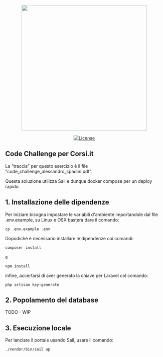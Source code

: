 <p align="center"><a href="https://www.linkedin.com/in/alessandro-spadini-2b16b0138/" target="_blank"><img src="https://media.licdn.com/dms/image/D4D16AQEzYb3RJGPIUQ/profile-displaybackgroundimage-shrink_350_1400/0/1688475645782?e=1696464000&v=beta&t=yroJDZ-m8mVsquJK-mEIrxHcrqukVY4gv1ZG94roNXc" width="400"></a></p>

<p align="center">
<a href="https://packagist.org/packages/laravel/framework"><img src="https://img.shields.io/packagist/l/laravel/framework" alt="License"></a>
</p>

## Code Challenge per Corsi.it

La "traccia" per questo esercizio è il file "code_challenge_alessandro_spadini.pdf".

Questa soluzione utilizza Sail e dunque docker compose per un deploy rapido.

## 1. Installazione delle dipendenze

Per iniziare bisogna impostare le variabili d'ambiente importandole dal file .env.example, su Linux e OSX basterà dare il comando:

``cp .env.example .env``

Dopodiché è necessario installare le dipendenze coi comandi:

``composer install``

e

``npm install``

infine, accertarsi di aver generato la chiave per Laravel col comando:

``php artisan key:generate``

## 2. Popolamento del database

TODO - WIP

## 3. Esecuzione locale

Per lanciare il portale usando Sail, usare il comando:

``./vendor/bin/sail up``


